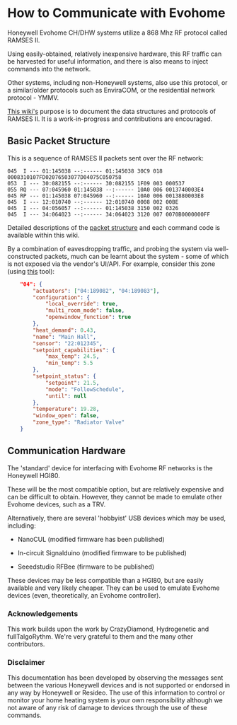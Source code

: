 # How to Communicate with Evohome

Honeywell Evohome CH/DHW systems utilize a 868 Mhz RF protocol called RAMSES II. 

Using easily-obtained, relatively inexpensive hardware, this RF traffic can be harvested for useful information, and there is also means to inject commands into the network.

Other systems, including non-Honeywell systems, also use this protocol, or a similar/older protocols such as EnviraCOM, or the residential network protocol - YMMV.

[This wiki's](https://github.com/Evsdd/The-Evohome-Project/wiki) purpose is to document the data structures and protocols of RAMSES II. It is a work-in-progress and contributions are encouraged.

## Basic Packet Structure
This is a sequence of RAMSES II packets sent over the RF network:
```
045  I --- 01:145038 --:------ 01:145038 30C9 018 0008310107FD02076503077D04075C050758
053  I --- 30:082155 --:------ 30:082155 1F09 003 000537
055 RQ --- 07:045960 01:145038 --:------ 10A0 006 0013740003E4
045 RP --- 01:145038 07:045960 --:------ 10A0 006 0013880003E8
045  I --- 12:010740 --:------ 12:010740 0008 002 00BE
045  I --- 04:056057 --:------ 01:145038 3150 002 0326
045  I --- 34:064023 --:------ 34:064023 3120 007 0070B0000000FF
```

Detailed descriptions of the [packet structure](https://github.com/Evsdd/The-Evohome-Project/wiki/Packet-structure) and each command code is available within this wiki.

By a combination of eavesdropping traffic, and probing the system via well-constructed packets, much can be learnt about the system - some of which is not exposed via the vendor's UI/API.  For example, consider this zone (using [this](https://github.com/zxdavb/evohome_rf) tool):

```json
    "04": {
        "actuators": ["04:189082", "04:189083"],
        "configuration": {
            "local_override": true,
            "multi_room_mode": false,
            "openwindow_function": true
        },
        "heat_demand": 0.43,
        "name": "Main Hall",
        "sensor": "22:012345",
        "setpoint_capabilities": {
            "max_temp": 24.5,
            "min_temp": 5.5
        },
        "setpoint_status": {
            "setpoint": 21.5,
            "mode": "FollowSchedule",
            "until": null
        },
        "temperature": 19.28,
        "window_open": false,
        "zone_type": "Radiator Valve"
    }
```

## Communication Hardware

The 'standard' device for interfacing with Evohome RF networks is the Honeywell HGI80. 

These will be the most compatible option, but are relatively expensive and can be difficult to obtain.  However, they cannot be made to emulate other Evohome devices, such as a TRV.

Alternatively, there are several 'hobbyist' USB devices which may be used, including:

  - NanoCUL (modified firmware has been published)

  - In-circuit Signalduino (modified firmware to be published)

  - Seeedstudio RFBee (firmware to be published)

These devices may be less compatible than a HGI80, but are easily available and very likely cheaper. They can be used to emulate Evohome devices (even, theoretically, an Evohome controller). 

### Acknowledgements

This work builds upon the work by CrazyDiamond, Hydrogenetic and fullTalgoRythm. We're very grateful to them and the many other contributors.

### Disclaimer

This documentation has been developed by observing the messages sent between the various Honeywell devices and is not supported or endorsed in any way by Honeywell or Resideo. The use of this information to control or monitor your home heating system is your own responsibility although we not aware of any risk of damage to devices through the use of these commands.
